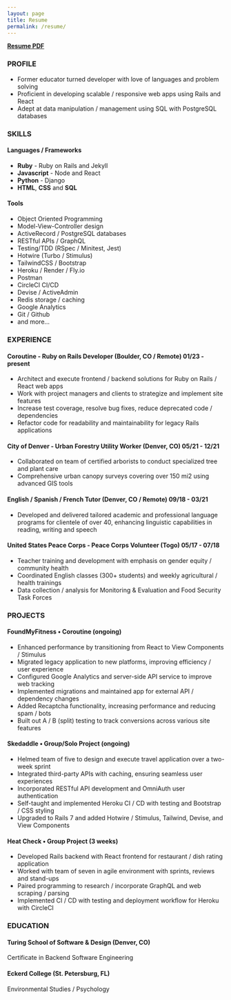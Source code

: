 ```yaml
---
layout: page
title: Resume
permalink: /resume/
---
```


[**Resume PDF**](/assets/resume.pdf)


### **PROFILE**
- Former educator turned developer with love of languages and problem solving
- Proficient in developing scalable / responsive web apps using Rails and React
- Adept at data manipulation / management using SQL with PostgreSQL databases

### **SKILLS**
#### **Languages / Frameworks**
- **Ruby** - Ruby on Rails and Jekyll
- **Javascript** - Node and React
- **Python** - Django
- **HTML**, **CSS** and **SQL**

#### **Tools**
- Object Oriented Programming
- Model-View-Controller design
- ActiveRecord / PostgreSQL databases
- RESTful APIs / GraphQL
- Testing/TDD (RSpec / Minitest, Jest)
- Hotwire (Turbo / Stimulus)
- TailwindCSS / Bootstrap
- Heroku / Render / Fly.io
- Postman
- CircleCI CI/CD
- Devise / ActiveAdmin
- Redis storage / caching
- Google Analytics
- Git / Github
- and more...

### **EXPERIENCE**
#### **Coroutine** - Ruby on Rails Developer (Boulder, CO / Remote)	01/23 - present
- Architect and execute frontend / backend solutions for Ruby on Rails / React web apps
- Work with project managers and clients to strategize and implement site features
- Increase test coverage, resolve bug fixes, reduce deprecated code / dependencies
- Refactor code for readability and maintainability for legacy Rails applications

#### **City of Denver** - Urban Forestry Utility Worker (Denver, CO)	05/21 - 12/21
- Collaborated on team of certified arborists to conduct specialized tree and plant care
- Comprehensive urban canopy surveys covering over 150 mi2 using advanced GIS tools

#### **English / Spanish / French Tutor** (Denver, CO / Remote)	 09/18 - 03/21
- Developed and delivered tailored academic and professional language programs for clientele of over 40, enhancing linguistic capabilities in reading, writing and speech

#### **United States Peace Corps** - Peace Corps Volunteer (Togo)	 05/17 - 07/18
- Teacher training and development with emphasis on gender equity / community health
- Coordinated English classes (300+ students) and weekly agricultural / health trainings
- Data collection / analysis for Monitoring & Evaluation and Food Security Task Forces

### **PROJECTS**
#### **FoundMyFitness** • Coroutine	(ongoing)
- Enhanced performance by transitioning from React to View Components / Stimulus
- Migrated legacy application to new platforms, improving efficiency / user experience
- Configured Google Analytics and server-side API service to improve web tracking
- Implemented migrations and maintained app for external API / dependency changes
- Added Recaptcha functionality, increasing performance and reducing spam / bots
- Built out A / B (split) testing to track conversions across various site features

#### **Skedaddle** • Group/Solo Project	(ongoing)
- Helmed team of five to design and execute travel application over a two-week sprint
- Integrated third-party APIs with caching, ensuring seamless user experiences
- Incorporated RESTful API development and OmniAuth user authentication
- Self-taught and implemented Heroku CI / CD with testing and Bootstrap / CSS styling
- Upgraded to Rails 7 and added Hotwire / Stimulus, Tailwind, Devise, and View Components

#### **Heat Check** • Group Project	(3 weeks)
- Developed Rails backend with React frontend for restaurant / dish rating application
- Worked with team of seven in agile environment with sprints, reviews and stand-ups
- Paired programming to research / incorporate GraphQL and web scraping / parsing
- Implemented CI / CD with testing and deployment workflow for Heroku with CircleCI

### **EDUCATION**
#### **Turing School of Software & Design** (Denver, CO)
Certificate in Backend Software Engineering

#### **Eckerd College** (St. Petersburg, FL)
Environmental Studies / Psychology
